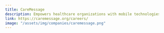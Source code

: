 ```yaml
---
title: CareMessage
description: Empowers healthcare organizations with mobile technologies to improve health literacy and self-health management while fostering more efficient care delivery
link: https://caremessage.org/careers/
image: "/assets/img/companies/caremessage.png"
---
```

